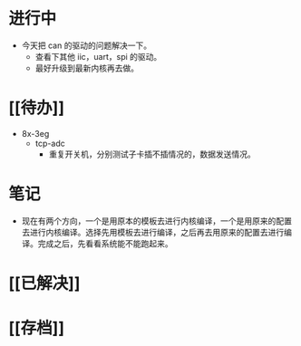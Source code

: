 # 进行中
- 今天把 can 的驱动的问题解决一下。
	- 查看下其他 iic，uart，spi 的驱动。
	- 最好升级到最新内核再去做。
# [[待办]]
- 8x-3eg
	- tcp-adc
		- 重复开关机，分别测试子卡插不插情况的，数据发送情况。
# 笔记
- 现在有两个方向，一个是用原本的模板去进行内核编译，一个是用原来的配置去进行内核编译。选择先用模板去进行编译，之后再去用原来的配置去进行编译。完成之后，先看看系统能不能跑起来。
# [[已解决]]

# [[存档]]